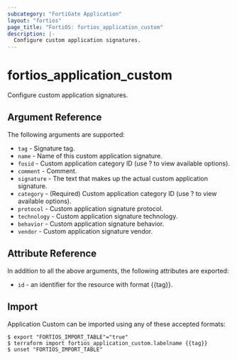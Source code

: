 ```yaml
---
subcategory: "FortiGate Application"
layout: "fortios"
page_title: "FortiOS: fortios_application_custom"
description: |-
  Configure custom application signatures.
---
```


# fortios_application_custom
Configure custom application signatures.

## Argument Reference


The following arguments are supported:

* `tag` - Signature tag.
* `name` - Name of this custom application signature.
* `fosid` - Custom application category ID (use ? to view available options).
* `comment` - Comment.
* `signature` - The text that makes up the actual custom application signature.
* `category` - (Required) Custom application category ID (use ? to view available options).
* `protocol` - Custom application signature protocol.
* `technology` - Custom application signature technology.
* `behavior` - Custom application signature behavior.
* `vendor` - Custom application signature vendor.


## Attribute Reference

In addition to all the above arguments, the following attributes are exported:
* `id` - an identifier for the resource with format {{tag}}.

## Import

Application Custom can be imported using any of these accepted formats:
```
$ export "FORTIOS_IMPORT_TABLE"="true"
$ terraform import fortios_application_custom.labelname {{tag}}
$ unset "FORTIOS_IMPORT_TABLE"
```
